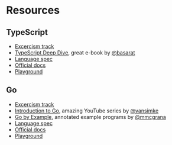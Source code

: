 # Resources

## TypeScript

- [Excercism track](https://exercism.io/my/tracks/typescript)
- [TypeScript Deep Dive](https://basarat.gitbooks.io/typescript/content/docs/why-typescript.html), great e-book by [@basarat](https://twitter.com/basarat)
- [Language spec](https://github.com/Microsoft/TypeScript/blob/master/doc/spec.md)
- [Official docs](http://www.typescriptlang.org/docs/home.html)
- [Playground](http://www.typescriptlang.org/play/)

## Go

- [Excercism track](https://exercism.io/my/tracks/go)
- [Introduction to Go](https://www.youtube.com/playlist?list=PLq9Ra239pNZC0MgMN4j6ZiPHv_c0UPnBX), amazing YouTube series by [@vansimke](https://twitter.com/vansimke)
- [Go by Example](https://gobyexample.com), annotated example programs by [@mmcgrana](https://twitter.com/mmcgrana)
- [Language spec](https://golang.org/ref/spec)
- [Official docs](https://golang.org/doc/)
- [Playground](https://play.golang.org)
